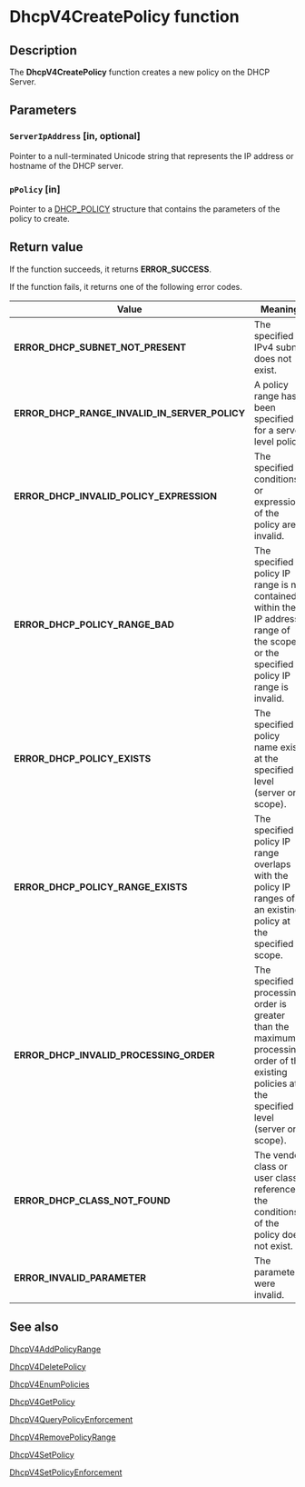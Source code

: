 # DhcpV4CreatePolicy function

## Description

The **DhcpV4CreatePolicy** function creates a new policy on the DHCP Server.

## Parameters

### `ServerIpAddress` [in, optional]

Pointer to a null-terminated Unicode string that represents the IP address or hostname of the DHCP server.

### `pPolicy` [in]

Pointer to a [DHCP_POLICY](https://learn.microsoft.com/windows/desktop/api/dhcpsapi/ns-dhcpsapi-dhcp_policy) structure that contains the parameters of the policy to create.

## Return value

If the function succeeds, it returns **ERROR_SUCCESS**.

If the function fails, it returns one of the following error codes.

| Value | Meaning |
| --- | --- |
| **ERROR_DHCP_SUBNET_NOT_PRESENT** | The specified IPv4 subnet does not exist. |
| **ERROR_DHCP_RANGE_INVALID_IN_SERVER_POLICY** | A policy range has been specified for a server level policy. |
| **ERROR_DHCP_INVALID_POLICY_EXPRESSION** | The specified conditions or expressions of the policy are invalid. |
| **ERROR_DHCP_POLICY_RANGE_BAD** | The specified policy IP range is not contained within the IP address range of the scope or the specified policy IP range is invalid. |
| **ERROR_DHCP_POLICY_EXISTS** | The specified policy name exists at the specified level (server or scope). |
| **ERROR_DHCP_POLICY_RANGE_EXISTS** | The specified policy IP range overlaps with the policy IP ranges of an existing policy at the specified scope. |
| **ERROR_DHCP_INVALID_PROCESSING_ORDER** | The specified processing order is greater than the maximum processing order of the existing policies at the specified level (server or scope). |
| **ERROR_DHCP_CLASS_NOT_FOUND** | The vendor class or user class reference in the conditions of the policy does not exist. |
| **ERROR_INVALID_PARAMETER** | The parameters were invalid. |

## See also

[DhcpV4AddPolicyRange](https://learn.microsoft.com/previous-versions/windows/desktop/api/dhcpsapi/nf-dhcpsapi-dhcpv4addpolicyrange)

[DhcpV4DeletePolicy](https://learn.microsoft.com/previous-versions/windows/desktop/api/dhcpsapi/nf-dhcpsapi-dhcpv4deletepolicy)

[DhcpV4EnumPolicies](https://learn.microsoft.com/previous-versions/windows/desktop/api/dhcpsapi/nf-dhcpsapi-dhcpv4enumpolicies)

[DhcpV4GetPolicy](https://learn.microsoft.com/previous-versions/windows/desktop/api/dhcpsapi/nf-dhcpsapi-dhcpv4getpolicy)

[DhcpV4QueryPolicyEnforcement](https://learn.microsoft.com/previous-versions/windows/desktop/api/dhcpsapi/nf-dhcpsapi-dhcpv4querypolicyenforcement)

[DhcpV4RemovePolicyRange](https://learn.microsoft.com/previous-versions/windows/desktop/api/dhcpsapi/nf-dhcpsapi-dhcpv4removepolicyrange)

[DhcpV4SetPolicy](https://learn.microsoft.com/previous-versions/windows/desktop/api/dhcpsapi/nf-dhcpsapi-dhcpv4setpolicy)

[DhcpV4SetPolicyEnforcement](https://learn.microsoft.com/previous-versions/windows/desktop/api/dhcpsapi/nf-dhcpsapi-dhcpv4setpolicyenforcement)